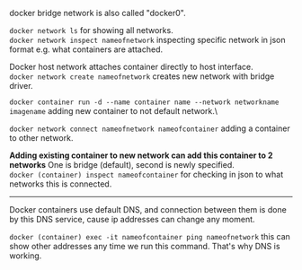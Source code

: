 docker bridge network is also called "docker0".

`docker network ls` for showing all networks.\
`docker network inspect nameofnetwork` inspecting specific network in json format e.g. what containers are attached.

Docker host network attaches container directly to host interface.\
`docker network create nameofnetwork` creates new network with bridge driver.

`docker container run -d --name container name --network networkname imagename` adding new container to not default network.\

`docker network connect nameofnetwork nameofcontainer` adding a container to other network.

**Adding existing container to new network can add this container to 2 networks** One is bridge (default), second is newly specified.\
`docker (container) inspect nameofcontainer` for checking in json to what networks this is connected.

-----------

Docker containers use default DNS, and connection between them is done by this DNS service, cause ip addresses can change any moment.

`docker (container) exec -it nameofcontainer ping nameofnetwork` this can show other addresses any time we run this command. That's why DNS is working.
